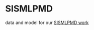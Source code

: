 # SISMLPMD
data and model for our [SISMLPMD work](https://chemrxiv.org/engage/chemrxiv/article-details/64db7a7369bfb8925af78eea)
